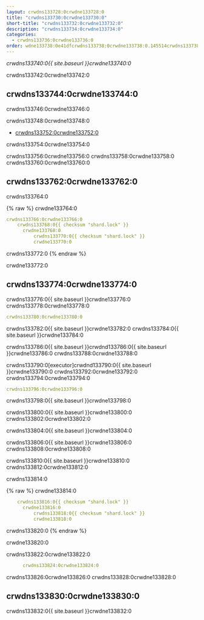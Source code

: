 ```yaml
---
layout: crwdns133728:0crwdne133728:0
title: "crwdns133730:0crwdne133730:0"
short-title: "crwdns133732:0crwdne133732:0"
description: "crwdns133734:0crwdne133734:0"
categories:
  - crwdns133736:0crwdne133736:0
order: wdne133738:0e41dfcrwdns133738:0crwdne133738:0.145514crwdns133738:0crwdne133738:06crwdns133738:0crwdne133738:0
---
```

*crwdns133740:0{{ site.baseurl }}crwdne133740:0*

crwdns133742:0crwdne133742:0

## crwdns133744:0crwdne133744:0

crwdns133746:0crwdne133746:0

crwdns133748:0crwdne133748:0

- <a href="crwdns133750:0crwdne133750:0"
target="_blank">crwdns133752:0crwdne133752:0</a>

crwdns133754:0crwdne133754:0

crwdns133756:0crwdne133756:0 crwdns133758:0crwdne133758:0 crwdns133760:0crwdne133760:0

## crwdns133762:0crwdne133762:0

crwdns133764:0

{% raw %}
crwdne133764:0

```yaml
crwdns133766:0crwdne133766:0
    crwdns133768:0{{ checksum "shard.lock" }}
      crwdne133768:0
          crwdns133770:0{{ checksum "shard.lock" }}
          crwdne133770:0    
```

crwdns133772:0
{% endraw %}

crwdne133772:0

## crwdns133774:0crwdne133774:0

crwdns133776:0{{ site.baseurl }}crwdne133776:0 crwdns133778:0crwdne133778:0

```yaml
crwdns133780:0crwdne133780:0
```

crwdns133782:0{{ site.baseurl }}crwdne133782:0 crwdns133784:0{{ site.baseurl }}crwdne133784:0

crwdns133786:0{{ site.baseurl }}crwdnd133786:0{{ site.baseurl }}crwdne133786:0 crwdns133788:0crwdne133788:0

crwdns133790:0[executor]crwdnd133790:0{{ site.baseurl }}crwdne133790:0 crwdns133792:0crwdne133792:0 crwdns133794:0crwdne133794:0

```yaml
crwdns133796:0crwdne133796:0
```

crwdns133798:0{{ site.baseurl }}crwdne133798:0

crwdns133800:0{{ site.baseurl }}crwdne133800:0 crwdns133802:0crwdne133802:0

crwdns133804:0{{ site.baseurl }}crwdne133804:0

crwdns133806:0{{ site.baseurl }}crwdne133806:0 crwdns133808:0crwdne133808:0

crwdns133810:0{{ site.baseurl }}crwdne133810:0 crwdns133812:0crwdne133812:0

crwdns133814:0

{% raw %}
crwdne133814:0

```yaml
    crwdns133816:0{{ checksum "shard.lock" }}
      crwdne133816:0
          crwdns133818:0{{ checksum "shard.lock" }}
          crwdne133818:0
```

crwdns133820:0
{% endraw %}

crwdne133820:0

crwdns133822:0crwdne133822:0

```yaml
      crwdns133824:0crwdne133824:0
```

crwdns133826:0crwdne133826:0 crwdns133828:0crwdne133828:0

## crwdns133830:0crwdne133830:0

crwdns133832:0{{ site.baseurl }}crwdne133832:0